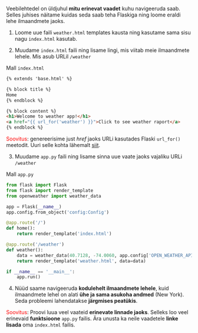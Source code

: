 Veebilehtedel on üldjuhul **mitu erinevat vaadet** kuhu navigeeruda saab. Selles juhises näitame kuidas seda saab teha Flaskiga ning loome eraldi lehe ilmaandmete jaoks. 

1. Loome uue faili `weather.html` templates kausta ning kasutame sama sisu nagu `index.html` kasutab.

2. Muudame `index.html` faili ning lisame lingi, mis viitab meie ilmaandmete lehele. Mis asub URLil `/weather`

Mall `index.html`
```html
{% extends 'base.html' %}

{% block title %}
Home
{% endblock %}

{% block content %}
<h1>Welcome to weather app!</h1>
<a href="{{ url_for('weather') }}">Click to see weather raport</a>
{% endblock %}
```

<span style="color: red">Soovitus</span>: genereerisime just _href_ jaoks URLi kasutades Flaski `url_for()` meetodit. Uuri selle kohta lähemalt [siit](https://www.geeksforgeeks.org/flask-url-helper-function-flask-url_for/).

3. Muudame `app.py` faili ning lisame sinna uue vaate jaoks vajaliku URLi `/weather`

Mall `app.py`
```python
from flask import Flask
from flask import render_template
from openweather import weather_data

app = Flask(__name__)
app.config.from_object('config:Config')

@app.route('/')
def home():  
    return render_template('index.html')

@app.route('/weather')
def weather():
    data = weather_data(40.7128, -74.0060, app.config['OPEN_WEATHER_API_KEY'])
    return render_template('weather.html', data=data)

if __name__ == '__main__':
    app.run()
```

4. Nüüd saame navigeeruda **kodulehelt ilmaandmete lehele**, kuid ilmaandmete lehel on alati **ühe ja sama asukoha andmed** (New York). Seda probleemi lahendatakse **järgmises peatükis**.

<span style="color: red">Soovitus</span>: Proovi luua veel vaateid **erinevate linnade jaoks**. Selleks loo veel erinevaid **funktsioone** `app.py` failis. Ära unusta ka neile vaadetele **linke lisada** oma `index.html` failis.